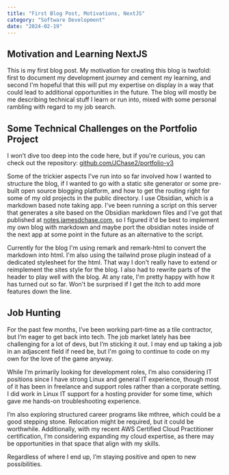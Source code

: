 ```yaml
---
title: "First Blog Post, Motivations, NextJS"
category: "Software Development"
date: "2024-02-19"
---
```


## Motivation and Learning NextJS

This is my first blog post. My motivation for creating this blog is twofold: first to document my development journey and cement my learning, and second I'm hopeful that this will put my expertise on display in a way that could lead to additional opportunities in the future. The blog will mostly be me describing technical stuff I learn or run into, mixed with some personal rambling with regard to my job search.

## Some Technical Challenges on the Portfolio Project

I won’t dive too deep into the code here, but if you're curious, you can check out the repository: [github.com/JChase2/portfolio-v3](https://github.com/Jchase2/portfolio-v3)

Some of the trickier aspects I've run into so far involved how I wanted to structure the blog, if I wanted to go with a static site generator or some pre-built open source blogging platform, and how to get the routing right for some of my old projects in the public directory. I use Obsidian, which is a markdown based note taking app. I've been running a script on this server that generates a site based on the Obsidian markdown files and I've got that published at [notes.jamesdchase.com](https://notes.jamesdchase.com), so I figured it'd be best to implement my own blog with markdown and maybe port the obsidian notes inside of the next app at some point in the future as an alternative to the script.

Currently for the blog I'm using remark and remark-html to convert the markdown into html. I'm also using the tailwind prose plugin instead of a dedicated stylesheet for the
html. That way I don't really have to extend or reimplement the sites style for the blog. I also had to rewrite parts of the header to play well with the blog. At any rate, I'm pretty happy with how it has turned out so far. Won't be surprised if I get the itch to add more features down the line.

## Job Hunting

For the past few months, I’ve been working part-time as a tile contractor, but I’m eager to get back into tech. The job market lately has bee challenging for a lot of devs, but I’m sticking it out. I may end up taking a job in an adjascent field if need be, but I'm going to continue to code on my own for the love of the game anyway.

While I’m primarily looking for development roles, I’m also considering IT positions since I have strong Linux and general IT experience, though most of it has been in freelance and support roles rather than a corporate setting. I did work in Linux IT support for a hosting provider for some time, which gave me hands-on troubleshooting experience.

I’m also exploring structured career programs like mthree, which could be a good stepping stone. Relocation might be required, but it could be worthwhile. Additionally, with my recent AWS Certified Cloud Practitioner certification, I’m considering expanding my cloud expertise, as there may be opportunities in that space that align with my skills.

Regardless of where I end up, I’m staying positive and open to new possibilities.
